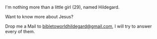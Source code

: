 I'm nothing more than a little girl (29), named Hildegard. 

Want to know more about Jesus?

Drop me a Mail to bibletoworldhildegard@gmail.com, I will try to answer every of them. 
